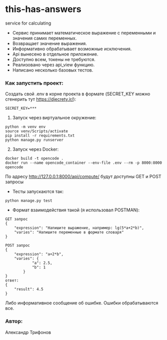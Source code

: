 # this-has-answers
service for calculating

- Сервис принимает математическое выражение с переменными и значения самих переменных.
- Возвращает значение выражения.
- Информативно обрабатывает возможные исключения.
- Api вынесено в отдельное приложение.
- Доступно всем, токены не требуются.
- Реализовано через api_view функцию.
- Написано несколько базовых тестов.

### Как запустить проект:

Создать свой .env в корне проекта в формате (SECRET_KEY можно сгенерить тут https://djecrety.ir/):
```
SECRET_KEY=***
```

1) Запуск через виртуальное окружение:

```
python -m venv env
source venv/Scripts/activate
pip install -r requirements.txt
python manage.py runserver
```

2) Запуск через Docker:

```
docker build -t opencode .
docker run --name opencode_container --env-file .env --rm -p 8000:8000 opencode
```

По адресу http://127.0.0.1:8000/api/compute/ будут доступны GET и POST запросы
- Тесты запускаются так:
```
python manage.py test
```
- Формат взаимодействия такой (я использовал POSTMAN):
```
GET запрос
{
    "expression": "Напишите выражение, например: lg(5*a+2*b)",
    "varies": "Напишите переменные в формате словаря"
}
```

```
POST запрос
{
    "expression": "a+2*b",
    "varies": {
            "a": 2.5,
            "b": 1
        }
}
ответ:
{
    "result": 4.5
}
```
Либо информативное сообщение об ошибке. Ошибки обрабатываются все.


### Автор: 
Александр Трифонов
